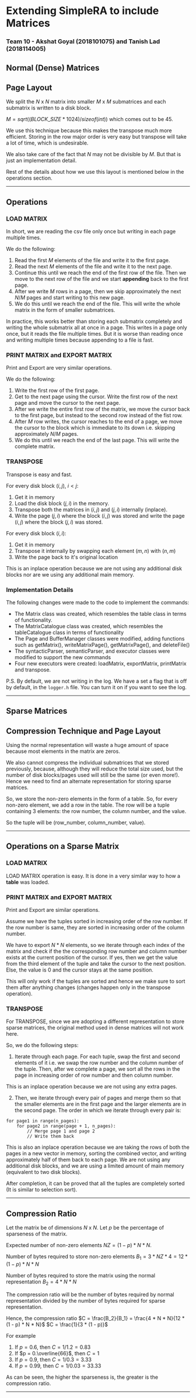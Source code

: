 # Extending SimpleRA to include Matrices

### Team 10 - Akshat Goyal (2018101075) and Tanish Lad (2018114005)

## Normal (Dense) Matrices

## Page Layout

We split the $N$ x $N$ matrix into smaller $M$ x $M$ submatrices and each submatrix is written to a disk block.

$M = sqrt((BLOCK\_SIZE * 1024) / sizeof(int))$ which comes out to be 45.

We use this technique because this makes the transpose much more efficient. Storing in the row major order is very easy but transpose will take a lot of time, which is undesirable.

We also take care of the fact that $N$ may not be divisible by $M$. But that is just an implementation detail.

Rest of the details about how we use this layout is mentioned below in the operations section.

---

## Operations
### LOAD MATRIX

In short, we are reading the csv file only once but writing in each page multiple times.

We do the following:
1. Read the first $M$ elements of the file and write it to the first page.
2. Read the next $M$ elements of the file and write it to the next page.
3. Continue this until we reach the end of the first row of the file. Then we move to the next row of the file and we start **appending** back to the first page.
4. After we write $M$ rows in a page, then we skip approximately the next $N/M$ pages and start writing to this new page.
5. We do this until we reach the end of the file. This will write the whole matrix in the form of smaller submatrices.

In practice, this works better than storing each submatrix completely and writing the whole submatrix all at once in a page. This writes in a page only once, but it reads the file multiple times. But it is worse than reading once and writing multiple times because appending to a file is fast.

### PRINT MATRIX and EXPORT MATRIX

Print and Export are very similar operations.

We do the following:
1. Write the first row of the first page.
2. Get to the next page using the cursor. Write the first row of the next page and move the cursor to the next page.
3. After we write the entire first row of the matrix, we move the cursor back to the first page, but instead to the second row instead of the fist row.
4. After $M$ row writes, the cursor reaches to the end of a page, we move the cursor to the block which is immediate to its down i.e. skipping approximately $N / M$ pages.
5. We do this until we reach the end of the last page. This will write the complete matrix.


### TRANSPOSE

Transpose is easy and fast.

For every disk block $(i, j)$, $i < j$:
1. Get it in memory
2. Load the disk block $(j, i)$ in the memory.
3. Transpose both the matrices in $(i, j)$ and $(j, i)$ internally (inplace).
4. Write the page $(j, i)$ where the block $(i, j)$ was stored and write the page $(i, j)$ where the block $(j, i)$ was stored.

For every disk block $(i, i)$:
1. Get it in memory
2. Transpose it internally by swapping each element $(m, n)$ with $(n, m)$
3. Write the page back to it's original location

This is an inplace operation because we are not using any additional disk blocks nor are we using any additional main memory.

### Implementation Details
The following changes were made to the code to implement the commands:

- The Matrix class was created, which resembles the table class in terms of functionality.
- The MatrixCatalogue class was created, which resembles the tableCatalogue class in terms of functionality
- The Page and BufferManager classes were modified, adding functions such as getMatrix(), writeMatrixPage(), getMatrixPage(), and deleteFile()
- The syntacticParser, semanticParser, and executor classes were modified to support the new commands
- Four new executors were created: loadMatrix, exportMatrix, printMatrix and transpose.

P.S. By default, we are not writing in the log. We have a set a flag that is off by default, in the `logger.h` file. You can turn it on if you want to see the log.

---

## Sparse Matrices
## Compression Technique and Page Layout

Using the normal representation will waste a huge amount of space because most elements in the matrix are zeros.

We also cannot compress the individual submatrices that we stored previously, because, although they will reduce the total size used, but the number of disk blocks/pages used will still be the same (or even more!). Hence we need to find an alternate representation for storing sparse matrices.

So, we store the non-zero elements in the form of a table. So, for every non-zero element, we add a row in the table. The row will be a tuple containing $3$ elements: the row number, the column number, and the value.

So the tuple will be (row_number, column_number, value).

---

## Operations on a Sparse Matrix
### LOAD MATRIX
LOAD MATRIX operation is easy. It is done in a very similar way to how a **table** was loaded.

### PRINT MATRIX and EXPORT MATRIX
Print and Export are similar operations.

Assume we have the tuples sorted in increasing order of the row number. If the row number is same, they are sorted in increasing order of the column number.

We have to export $N * N$ elements, so we iterate through each index of the matrix and check if the the corresponding row number and column number exists at the current position of the cursor. If yes, then we get the value from the third element of the tuple and take the cursor to the next position. Else, the value is $0$ and the cursor stays at the same position.

This will only work if the tuples are sorted and hence we make sure to sort them after anything changes (changes happen only in the transpose operation).

### TRANSPOSE
For TRANSPOSE, since we are adopting a different representation to store sparse matrices, the original method used in dense matrices will not work here.

So, we do the following steps:
1. Iterate through each page. For each tuple, swap the first and second elements of it i.e. we swap the row number and the column number of the tuple. Then, after we complete a page, we sort all the rows in the page in increasing order of row number and then column number.

This is an inplace operation because we are not using any extra pages.

2. Then, we iterate through every pair of pages and merge them so that the smaller elements are in the first page and the larger elements are in the second page. The order in which we iterate through every pair is:
```
for page1 in range(n_pages):
    for page2 in range(page + 1, n_pages):
        // Merge page 1 and page 2
        // Write them back
```

This is also an inplace operation because we are taking the rows of both the pages in a new vector in memory, sorting the combined vector, and writing approximately half of them back to each page. We are not using any additional disk blocks, and we are using a limited amount of main memory (equivalent to two disk blocks).

After completion, it can be proved that all the tuples are completely sorted (It is similar to selection sort).


---
## Compression Ratio

Let the matrix be of dimensions $N$ x $N$.
Let $p$ be the percentage of sparseness of the matrix.

Expected number of non-zero elements $NZ = (1 - p) * N * N$.

Number of bytes required to store non-zero elements $B_1 = 3 * NZ * 4 = 12 * (1 - p) * N * N$

Number of bytes required to store the matrix using the normal representation $B_2 = 4 * N * N$

The compression ratio will be the number of bytes required by normal representation divided by the number of bytes required for sparse representation.

Hence, the compression ratio $C = \frac{B_2}{B_1} = \frac{4 * N * N}{12 * (1 - p) * N * N}$
$C = \frac{1}{3 * (1 - p)}$

For example
1. If $p = 0.6$, then $C = 1/1.2 = 0.83$
2. If $p = 0.\overline{66}$, then $C = 1$
3. If $p = 0.9$, then $C = 1/0.3 = 3.33$
4. If $p = 0.99$, then $C = 1/0.03 = 33.33$

As can be seen, the higher the sparseness is, the greater is the compression ratio.

---

